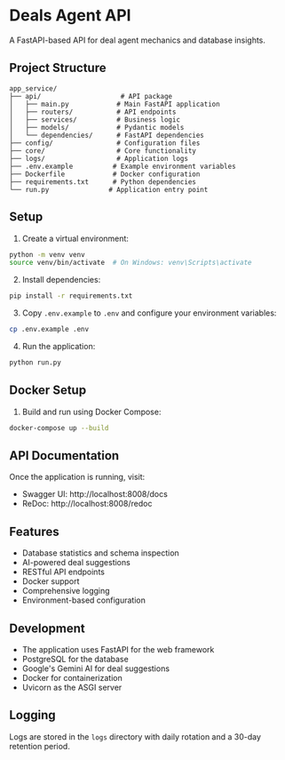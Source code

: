 # Deals Agent API

A FastAPI-based API for deal agent mechanics and database insights.

## Project Structure

```
app_service/
├── api/                    # API package
│   ├── main.py            # Main FastAPI application
│   ├── routers/           # API endpoints
│   ├── services/          # Business logic
│   ├── models/            # Pydantic models
│   └── dependencies/      # FastAPI dependencies
├── config/                # Configuration files
├── core/                  # Core functionality
├── logs/                  # Application logs
├── .env.example          # Example environment variables
├── Dockerfile            # Docker configuration
├── requirements.txt      # Python dependencies
└── run.py               # Application entry point
```

## Setup

1. Create a virtual environment:
```bash
python -m venv venv
source venv/bin/activate  # On Windows: venv\Scripts\activate
```

2. Install dependencies:
```bash
pip install -r requirements.txt
```

3. Copy `.env.example` to `.env` and configure your environment variables:
```bash
cp .env.example .env
```

4. Run the application:
```bash
python run.py
```

## Docker Setup

1. Build and run using Docker Compose:
```bash
docker-compose up --build
```

## API Documentation

Once the application is running, visit:
- Swagger UI: http://localhost:8008/docs
- ReDoc: http://localhost:8008/redoc

## Features

- Database statistics and schema inspection
- AI-powered deal suggestions
- RESTful API endpoints
- Docker support
- Comprehensive logging
- Environment-based configuration

## Development

- The application uses FastAPI for the web framework
- PostgreSQL for the database
- Google's Gemini AI for deal suggestions
- Docker for containerization
- Uvicorn as the ASGI server

## Logging

Logs are stored in the `logs` directory with daily rotation and a 30-day retention period. 